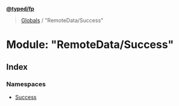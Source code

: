 **[@typed/fp](../README.md)**

> [Globals](../globals.md) / "RemoteData/Success"

# Module: "RemoteData/Success"

## Index

### Namespaces

* [Success](_remotedata_success_.success.md)
